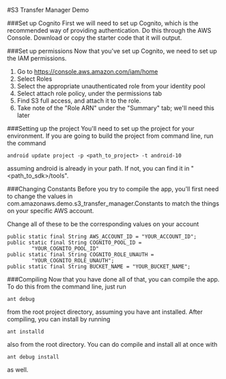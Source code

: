 #S3 Transfer Manager Demo

###Set up Cognito
First we will need to set up Cognito, which is the recommended way of 
providing authentication. Do this through the AWS Console. Download or copy the starter code that it will output.

###Set up permissions
Now that you've set up Cognito, we need to set up the IAM permissions.

1. Go to https://console.aws.amazon.com/iam/home
2. Select Roles
3. Select the appropriate unauthenticated role from your identity pool
4. Select attach role policy, under the permissions tab
5. Find S3 full access, and attach it to the role.
6. Take note of the "Role ARN" under the "Summary" tab; we'll need this later

###Setting up the project
You'll need to set up the project for your environment. If you are going to
build the project from command line, run the command

    android update project -p <path_to_project> -t android-10

assuming android is already in your path. If not, you can find it in
"<path_to_sdk>/tools".

###Changing Constants
Before you try to compile the app, you'll first need to change the values in
com.amazonaws.demo.s3_transfer_manager.Constants to match the things on your
specific AWS account. 

Change all of these to be the corresponding values on your account

    public static final String AWS_ACCOUNT_ID = "YOUR_ACCOUNT_ID";
    public static final String COGNITO_POOL_ID = 
            "YOUR_COGNITO_POOL_ID"
    public static final String COGNITO_ROLE_UNAUTH = 
            "YOUR_COGNITO_ROLE_UNAUTH";
    public static final String BUCKET_NAME = "YOUR_BUCKET_NAME";

###Compiling
Now that you have done all of that, you can compile the app. To do this from the
command line, just run

    ant debug

from the root project directory, assuming you have ant installed. After 
compiling, you can install by running

    ant installd

also from the root directory. You can do compile and install all at once with

    ant debug install

as well.
